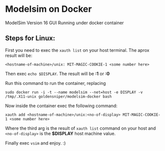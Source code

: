 # Modelsim on Docker
ModelSim Version 16 GUI Running under docker container

## Steps for Linux:
First you need to exec the `xauth list` on your host terminal. The aprox result will be:

`<hostname-of-machine>/unix: MIT-MAGIC-COOKIE-1 <some number here>`
  
Then exec `echo $DISPLAY`. The result will be **:1** or **:0**

Run this command to run the container, replacing 

`sudo docker run -i -t --name modelsim --net=host -e DISPLAY -v /tmp/.X11-unix goldensniper/modelsim-docker bash`

Now inside the container exec the following command:

`xauth add <hostname-of-machine>/unix:<no-of-display> MIT-MAGIC-COOKIE-1 <some number here>`

Where the third arg is the result of `xauth list` command on your host and `<no-of-display>` is the **$DISPLAY** host machine value.

Finally exec `vsim` and enjoy. :)
